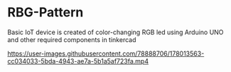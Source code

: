 # RBG-Pattern
Basic IoT device is created of color-changing RGB led using Arduino UNO and other required components in tinkercad

https://user-images.githubusercontent.com/78888706/178013563-cc034033-5bda-4943-ae7a-5b1a5af723fa.mp4

